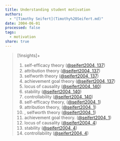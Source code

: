 ```yaml
---
title: Understanding student motivation
authors:
  - "[Timothy Seifert](Timothy%20Seifert.md)"
date: 2004-06-01
processed: false
tags:
  - motivation
share: true
---
```


> [!insights]+
> 1. self-efﬁcacy theory ([@seifert2004, 137](zotero://open-pdf/library/items/76U5A5GJ?page=1&annotation=VMMHQENV))
> 2. attribution theory ([@seifert2004, 137](zotero://open-pdf/library/items/76U5A5GJ?page=1&annotation=TT652RQ5))
> 3. selfworth theory ([@seifert2004, 137](zotero://open-pdf/library/items/76U5A5GJ?page=1&annotation=2X4STS2Z))
> 4. achievement goal theory ([@seifert2004, 137](zotero://open-pdf/library/items/76U5A5GJ?page=1&annotation=6FQVLD9G))
> 5. locus of causality ([@seifert2004, 140](zotero://open-pdf/library/items/76U5A5GJ?page=4&annotation=LETZKPRG))
> 6. stability ([@seifert2004, 140](zotero://open-pdf/library/items/76U5A5GJ?page=4&annotation=WPI36WIX))
> 7. controllability ([@seifert2004, 140](zotero://open-pdf/library/items/76U5A5GJ?page=4&annotation=IELMEYRN))
> 8. self-efficacy theory, ([@seifert2004, 1](zotero://open-pdf/library/items/76U5A5GJ?page=1&annotation=underline-p1x289y413))
> 9. attribution theory, ([@seifert2004, 1](zotero://open-pdf/library/items/76U5A5GJ?page=1&annotation=underline-p1x382y413))
> 10. , selfworth theory ([@seifert2004, 1](zotero://open-pdf/library/items/76U5A5GJ?page=1&annotation=underline-p1x106y400))
> 11. achievement goal theory. ([@seifert2004, 1](zotero://open-pdf/library/items/76U5A5GJ?page=1&annotation=underline-p1x187y400))
> 12. locus of causality ([@seifert2004, 4](zotero://open-pdf/library/items/76U5A5GJ?page=4&annotation=underline-p4x161y695))
> 13. stability ([@seifert2004, 4](zotero://open-pdf/library/items/76U5A5GJ?page=4&annotation=underline-p4x140y682))
> 14. controllability ([@seifert2004, 4](zotero://open-pdf/library/items/76U5A5GJ?page=4&annotation=underline-p4x103y669))
